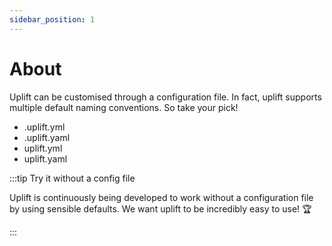 ```yaml
---
sidebar_position: 1
---
```


# About

Uplift can be customised through a configuration file. In fact, uplift supports multiple default naming conventions. So take your pick!

- .uplift.yml
- .uplift.yaml
- uplift.yml
- uplift.yaml

:::tip Try it without a config file

Uplift is continuously being developed to work without a configuration file by using sensible defaults. We want uplift to be incredibly easy to use! 🏆

:::
